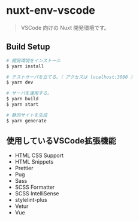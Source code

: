 # nuxt-env-vscode

> VSCode 向けの Nuxt 開発環境です。

## Build Setup

``` bash
# 開発環境をインストール
$ yarn install

# テストサーバを立てる。（ アクセスは localhost:3000 ）
$ yarn dev

# サーバを運用する。
$ yarn build
$ yarn start

# 静的サイトを生成
$ yarn generate
```

## 使用しているVSCode拡張機能

- HTML CSS Support
- HTML Snippets
- Prettier
- Pug
- Sass
- SCSS Formatter
- SCSS IntelliSense
- stylelint-plus
- Vetur
- Vue
